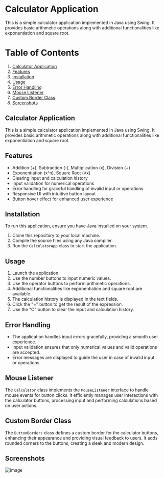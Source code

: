 # Calculator Application

This is a simple calculator application implemented in Java using Swing. It provides basic arithmetic operations along with additional functionalities like exponentiation and square root.

# Table of Contents

1. [Calculator Application](#calculator-application)
2. [Features](#features)
3. [Installation](#installation)
4. [Usage](#usage)
5. [Error Handling](#error-handling)
6. [Mouse Listener](#mouse-listener)
7. [Custom Border Class](#custom-border-class)
8. [Screenshots](#screenshots)

## Calculator Application

This is a simple calculator application implemented in Java using Swing. It provides basic arithmetic operations along with additional functionalities like exponentiation and square root.

## Features

- Addition (+), Subtraction (-), Multiplication (x), Division (÷)
- Exponentiation (x^n), Square Root (√x)
- Clearing input and calculation history
- Input validation for numerical operations
- Error handling for graceful handling of invalid input or operations
- Responsive UI with intuitive button layout
- Button hover effect for enhanced user experience

## Installation

To run this application, ensure you have Java installed on your system.

1. Clone this repository to your local machine.
2. Compile the source files using any Java compiler.
3. Run the `CalculatorApp` class to start the application.

## Usage

1. Launch the application.
2. Use the number buttons to input numeric values.
3. Use the operator buttons to perform arithmetic operations.
4. Additional functionalities like exponentiation and square root are available.
5. The calculation history is displayed in the text fields.
6. Click the "=" button to get the result of the expression.
7. Use the "C" button to clear the input and calculation history.

## Error Handling

- The application handles input errors gracefully, providing a smooth user experience.
- Input validation ensures that only numerical values and valid operations are accepted.
- Error messages are displayed to guide the user in case of invalid input or operations.

## Mouse Listener

The `Calculator` class implements the `MouseListener` interface to handle mouse events for button clicks. It efficiently manages user interactions with the calculator buttons, processing input and performing calculations based on user actions.

## Custom Border Class

The `ButtonBorders` class defines a custom border for the calculator buttons, enhancing their appearance and providing visual feedback to users. It adds rounded corners to the buttons, creating a sleek and modern design.

## Screenshots
![image](https://github.com/BugraTohumcu/java-swing-calculator/assets/131613423/ee6de568-c285-4d42-bcfd-1dac6488f449)

